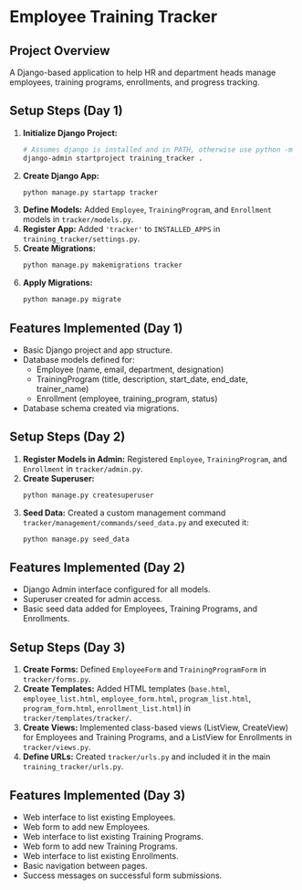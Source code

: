# Employee Training Tracker

## Project Overview

A Django-based application to help HR and department heads manage employees, training programs, enrollments, and progress tracking.

## Setup Steps (Day 1)

1.  **Initialize Django Project:**
    ```bash
    # Assumes django is installed and in PATH, otherwise use python -m django
    django-admin startproject training_tracker .
    ```
2.  **Create Django App:**
    ```bash
    python manage.py startapp tracker
    ```
3.  **Define Models:** Added `Employee`, `TrainingProgram`, and `Enrollment` models in `tracker/models.py`.
4.  **Register App:** Added `'tracker'` to `INSTALLED_APPS` in `training_tracker/settings.py`.
5.  **Create Migrations:**
    ```bash
    python manage.py makemigrations tracker
    ```
6.  **Apply Migrations:**
    ```bash
    python manage.py migrate
    ```

## Features Implemented (Day 1)

*   Basic Django project and app structure.
*   Database models defined for:
    *   Employee (name, email, department, designation)
    *   TrainingProgram (title, description, start_date, end_date, trainer_name)
    *   Enrollment (employee, training_program, status)
*   Database schema created via migrations.

## Setup Steps (Day 2)

1.  **Register Models in Admin:** Registered `Employee`, `TrainingProgram`, and `Enrollment` in `tracker/admin.py`.
2.  **Create Superuser:**
    ```bash
    python manage.py createsuperuser
    ```
3.  **Seed Data:** Created a custom management command `tracker/management/commands/seed_data.py` and executed it:
    ```bash
    python manage.py seed_data
    ```

## Features Implemented (Day 2)

*   Django Admin interface configured for all models.
*   Superuser created for admin access.
*   Basic seed data added for Employees, Training Programs, and Enrollments.

## Setup Steps (Day 3)

1.  **Create Forms:** Defined `EmployeeForm` and `TrainingProgramForm` in `tracker/forms.py`.
2.  **Create Templates:** Added HTML templates (`base.html`, `employee_list.html`, `employee_form.html`, `program_list.html`, `program_form.html`, `enrollment_list.html`) in `tracker/templates/tracker/`.
3.  **Create Views:** Implemented class-based views (ListView, CreateView) for Employees and Training Programs, and a ListView for Enrollments in `tracker/views.py`.
4.  **Define URLs:** Created `tracker/urls.py` and included it in the main `training_tracker/urls.py`.

## Features Implemented (Day 3)

*   Web interface to list existing Employees.
*   Web form to add new Employees.
*   Web interface to list existing Training Programs.
*   Web form to add new Training Programs.
*   Web interface to list existing Enrollments.
*   Basic navigation between pages.
*   Success messages on successful form submissions.
